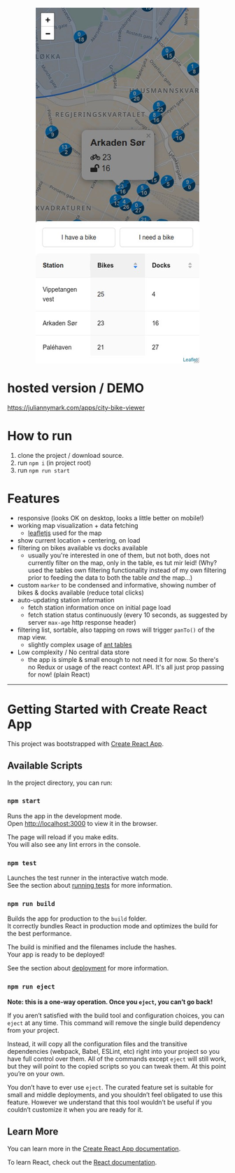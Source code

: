 <p align='center'>
  <img align='center' src="./README/screenshot.jpg">
</p>

# hosted version / DEMO

https://juliannymark.com/apps/city-bike-viewer

# How to run

1. clone the project / download source.
1. run `npm i` (in project root)
1. run `npm run start`

# Features

- responsive (looks OK on desktop, looks a little better on mobile!)
- working map visualization + data fetching
  - [leafletjs](https://leafletjs.com/) used for the map
- show current location + centering, on load
- filtering on bikes available vs docks available 
  - usually you're interested in one of them, but not both, does not currently filter on the map, only in the table, es tut mir leid! (Why? used the tables own filtering functionality instead of my own filtering prior to feeding the data to both the table _and_ the map...)
- custom `marker` to be condensed and informative, showing number of bikes & docks available (reduce total clicks)
- auto-updating station information
  - fetch station information once on initial page load
  - fetch station status continuously (every 10 seconds, as suggested by server `max-age` http response header)
- filtering list, sortable, also tapping on rows will trigger `panTo()` of the map view.
  - slightly complex usage of [ant tables](https://ant.design/components/table)
- Low complexity / No central data store
  - the app is simple & small enough to not need it for now. So there's no Redux or usage of the react context API. It's all just prop passing for now! (plain React)

---

# Getting Started with Create React App

This project was bootstrapped with [Create React App](https://github.com/facebook/create-react-app).

## Available Scripts

In the project directory, you can run:

### `npm start`

Runs the app in the development mode.\
Open [http://localhost:3000](http://localhost:3000) to view it in the browser.

The page will reload if you make edits.\
You will also see any lint errors in the console.

### `npm test`

Launches the test runner in the interactive watch mode.\
See the section about [running tests](https://facebook.github.io/create-react-app/docs/running-tests) for more information.

### `npm run build`

Builds the app for production to the `build` folder.\
It correctly bundles React in production mode and optimizes the build for the best performance.

The build is minified and the filenames include the hashes.\
Your app is ready to be deployed!

See the section about [deployment](https://facebook.github.io/create-react-app/docs/deployment) for more information.

### `npm run eject`

**Note: this is a one-way operation. Once you `eject`, you can’t go back!**

If you aren’t satisfied with the build tool and configuration choices, you can `eject` at any time. This command will remove the single build dependency from your project.

Instead, it will copy all the configuration files and the transitive dependencies (webpack, Babel, ESLint, etc) right into your project so you have full control over them. All of the commands except `eject` will still work, but they will point to the copied scripts so you can tweak them. At this point you’re on your own.

You don’t have to ever use `eject`. The curated feature set is suitable for small and middle deployments, and you shouldn’t feel obligated to use this feature. However we understand that this tool wouldn’t be useful if you couldn’t customize it when you are ready for it.

## Learn More

You can learn more in the [Create React App documentation](https://facebook.github.io/create-react-app/docs/getting-started).

To learn React, check out the [React documentation](https://reactjs.org/).
